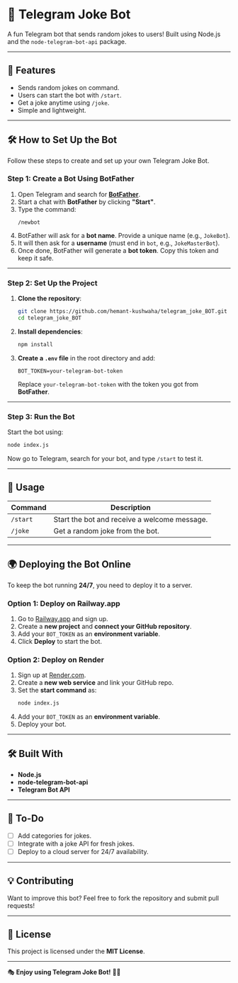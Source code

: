 # 🤖 Telegram Joke Bot

A fun Telegram bot that sends random jokes to users! Built using Node.js and the `node-telegram-bot-api` package.

---

## 📌 Features
- Sends random jokes on command.
- Users can start the bot with `/start`.
- Get a joke anytime using `/joke`.
- Simple and lightweight.

---

## 🛠 How to Set Up the Bot
Follow these steps to create and set up your own Telegram Joke Bot.

### **Step 1: Create a Bot Using BotFather**
1. Open Telegram and search for **[BotFather](https://t.me/BotFather)**.
2. Start a chat with **BotFather** by clicking **"Start"**.
3. Type the command:
   ```
   /newbot
   ```
4. BotFather will ask for a **bot name**. Provide a unique name (e.g., `JokeBot`).
5. It will then ask for a **username** (must end in `bot`, e.g., `JokeMasterBot`).
6. Once done, BotFather will generate a **bot token**. Copy this token and keep it safe.

---

### **Step 2: Set Up the Project**
1. **Clone the repository**:
   ```sh
   git clone https://github.com/hemant-kushwaha/telegram_joke_BOT.git
   cd telegram_joke_BOT
   ```

2. **Install dependencies**:
   ```sh
   npm install
   ```

3. **Create a `.env` file** in the root directory and add:
   ```env
   BOT_TOKEN=your-telegram-bot-token
   ```

   Replace `your-telegram-bot-token` with the token you got from **BotFather**.

---

### **Step 3: Run the Bot**
Start the bot using:

```sh
node index.js
```

Now go to Telegram, search for your bot, and type `/start` to test it.

---

## 📜 Usage
| Command  | Description |
|----------|-------------|
| `/start` | Start the bot and receive a welcome message. |
| `/joke`  | Get a random joke from the bot. |

---

## 🌍 Deploying the Bot Online
To keep the bot running **24/7**, you need to deploy it to a server.

### **Option 1: Deploy on Railway.app**
1. Go to [Railway.app](https://railway.app/) and sign up.
2. Create a **new project** and **connect your GitHub repository**.
3. Add your `BOT_TOKEN` as an **environment variable**.
4. Click **Deploy** to start the bot.

### **Option 2: Deploy on Render**
1. Sign up at [Render.com](https://render.com).
2. Create a **new web service** and link your GitHub repo.
3. Set the **start command** as:
   ```sh
   node index.js
   ```
4. Add your `BOT_TOKEN` as an **environment variable**.
5. Deploy your bot.

---

## 🛠 Built With
- **Node.js**
- **node-telegram-bot-api**
- **Telegram Bot API**

---

## 📌 To-Do
- [ ] Add categories for jokes.
- [ ] Integrate with a joke API for fresh jokes.
- [ ] Deploy to a cloud server for 24/7 availability.

---

## 💡 Contributing
Want to improve this bot? Feel free to fork the repository and submit pull requests!

---

## 📄 License
This project is licensed under the **MIT License**.

---

🎭 **Enjoy using Telegram Joke Bot!** 🤖🚀

